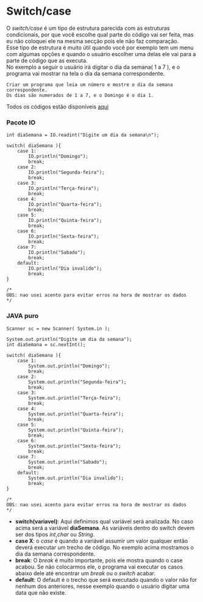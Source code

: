 # Switch/case

O *switch/case* é um tipo de estrutura parecida com as estruturas condicionais, por que você escolhe qual parte do código vai ser feita, mas eu não coloquei ele na mesma secção pois ele não faz comparação.<br />
Esse tipo de estrutura é muito útil quando você por exemplo tem um menu com algumas opções e quando o usuário escolher uma delas ele vai para a parte de código que as executa.<br/>
No exemplo a seguir o usuário irá digitar o dia da semana( 1 a 7 ), e o programa vai mostrar na tela o dia da semana correspondente.<br />

```
Criar um programa que leia um número e mostre o dia da semana correspondente.
Os dias são numerados de 1 a 7, e o Domingo é o dia 1.
```

Todos os códigos estão disponíveis [aqui](https://github.com/AlexandreVelloso/Introducao_JAVA/tree/master/Switch%20case/C%C3%B3digo)

### Pacote IO
```
int diaSemana = IO.readint("Digite um dia da semana\n");

switch( diaSemana ){
    case 1:
        IO.println("Domingo");
        break;
    case 2:
        IO.println("Segunda-feira");
        break;
    case 3:
        IO.println("Terça-feira");
        break;
    case 4:
        IO.println("Quarta-feira");
        break;
    case 5:
        IO.println("Quinta-feira");
        break;
    case 6:
        IO.println("Sexta-feira");
        break;
    case 7:
        IO.println("Sabado");
        break;
    default:
        IO.println("Dia invalido");
        break;
}

/*
OBS: nao usei acento para evitar erros na hora de mostrar os dados
*/
```

### JAVA puro
```
Scanner sc = new Scanner( System.in );

System.out.println("Digite um dia da semana");
int diaSemana = sc.nextInt();

switch( diaSemana ){
    case 1:
        System.out.println("Domingo");
        break;
    case 2:
        System.out.println("Segunda-feira");
        break;
    case 3:
        System.out.println("Terça-feira");
        break;
    case 4:
        System.out.println("Quarta-feira");
        break;
    case 5:
        System.out.println("Quinta-feira");
        break;
    case 6:
        System.out.println("Sexta-feira");
        break;
    case 7:
        System.out.println("Sabado");
        break;
    default:
        System.out.println("Dia invalido");
        break;
}

/*
OBS: nao usei acento para evitar erros na hora de mostrar os dados
*/
```

* **switch(variavel)**: Aqui definimos qual variável será analizada. No caso acima será a variável **diaSemana**. As variáveis dentro do switch devem ser dos tipos *int*,*char* ou *String*.
* **case X**: o *case* é quando a variável assumir um valor qualquer então deverá executar um trecho de código. No exemplo acima mostramos o dia da semana correspondente.
* **break**: O *break* é muito importante, pois ele mostra quando o case acabou. Se não colocarmos ele, o programa vai executar os casos abaixo dele até encontrar um *break* ou o *switch* acabar.
* **default**: O default é o trecho que será executado quando o valor não for nenhum dos anteriores, nesse exemplo quando o usuário digitar uma data que não existe.
